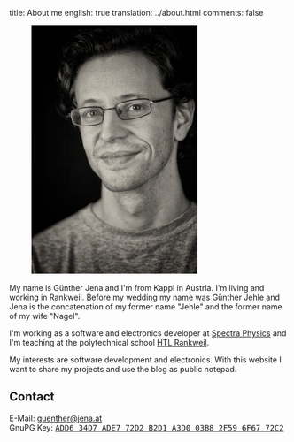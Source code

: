 title: About me
english: true
translation: ../about.html
comments: false

<figure class="image is-pulled-right"><img src="../assets/guenther_jena_jehle.jpg" alt="Foto von Günther Jena"></figure>

My name is Günther Jena and I'm from Kappl in Austria. I'm living and working in Rankweil. Before my wedding my name was Günther Jehle and Jena is the concatenation of my former name "Jehle" and the former name of my wife "Nagel".

I'm working as a software and electronics developer at [Spectra Physics](http://www.spectra-physics.com/company/rankweil-en) and I'm teaching at the polytechnical school [HTL Rankweil](http://www.htl-rankweil.at).

My interests are software development and electronics. With this website I want to share my projects and use the blog as public notepad.

## Contact
E-Mail: <a href="mailto:guenther@jena.at">guenther@jena.at</a><br />
GnuPG Key: <a href="../assets/jena.asc"><samp>ADD6 34D7 ADE7 72D2 B2D1  A3D0 03B8 2F59 6F67 72C2</samp></a><br />

<span class="is-size-2"><a href="https://www.linkedin.com/in/guenther-jena" title="Linkedin"><i class="icon icon-linkedin mr-5"></i></a>
 <a href="https://github.com/semiversus" title="Github"><i class="icon icon-github mr-5"></i></a>
 <a href="https://stackoverflow.com/users/166605" title="Stackoverflow"><i class="icon icon-stackoverflow"></i></a>
</span>